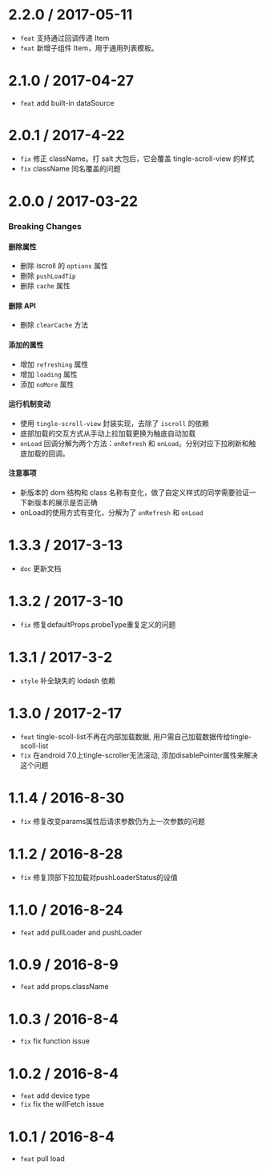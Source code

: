 2.2.0 / 2017-05-11
===============
* `feat` 支持通过回调传递 Item
* `feat` 新增子组件 Item，用于通用列表模板。

2.1.0 / 2017-04-27
================
* `feat` add built-in dataSource 

2.0.1 / 2017-4-22
=================
* `fix` 修正 className。打 salt 大包后，它会覆盖 tingle-scroll-view 的样式
* `fix` className 同名覆盖的问题

2.0.0 / 2017-03-22
=================

### Breaking Changes

#### 删除属性

* 删除 iscroll 的 `options` 属性
* 删除 `pushLoadTip`
* 删除 `cache` 属性

#### 删除 API

* 删除 `clearCache` 方法

#### 添加的属性

* 增加 `refreshing` 属性
* 增加 `loading` 属性
* 添加 `noMore` 属性

#### 运行机制变动

* 使用 `tingle-scroll-view` 封装实现，去除了 `iscroll` 的依赖
* 底部加载的交互方式从手动上拉加载更换为触底自动加载
* `onLoad` 回调分解为两个方法：`onRefresh` 和 `onLoad`。分别对应下拉刷新和触底加载的回调。

#### 注意事项

* 新版本的 dom 结构和 class 名称有变化，做了自定义样式的同学需要验证一下新版本的展示是否正确
* onLoad的使用方式有变化，分解为了 `onRefresh` 和 `onLoad`

1.3.3 / 2017-3-13
==================
* `doc` 更新文档

1.3.2 / 2017-3-10
==================
* `fix` 修复defaultProps.probeType重复定义的问题


1.3.1 / 2017-3-2
==================
* `style` 补全缺失的 lodash 依赖


1.3.0 / 2017-2-17
==================
* `feat` tingle-scoll-list不再在内部加载数据, 用户需自己加载数据传给tingle-scoll-list
* `fix` 在android 7.0上tingle-scroller无法滚动, 添加disablePointer属性来解决这个问题



1.1.4 / 2016-8-30
==================
* `fix` 修复改变params属性后请求参数仍为上一次参数的问题



1.1.2 / 2016-8-28
==================
* `fix` 修复顶部下拉加载对pushLoaderStatus的设值


1.1.0 / 2016-8-24
==================
* `feat` add pullLoader and pushLoader

1.0.9 / 2016-8-9
==================
* `feat` add props.className

1.0.3 / 2016-8-4
==================
* `fix` fix function issue

1.0.2 / 2016-8-4
==================
* `feat` add device type
* `fix` fix the willFetch issue


1.0.1 / 2016-8-4
==================
* `feat` pull load

